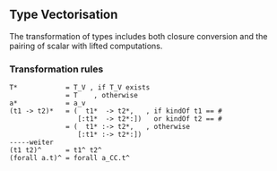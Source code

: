 ## Type Vectorisation


The transformation of types includes both closure conversion and the pairing of scalar with lifted computations.

### Transformation rules

```wiki
T*            = T_V , if T_V exists
              = T    , otherwise
a*            = a_v
(t1 -> t2)*   = (  t1*  -> t2*,   , if kindOf t1 == #
                 [:t1*  -> t2*:])   or kindOf t2 == #
              = (  t1* :-> t2*,   , otherwise
                 [:t1* :-> t2*:])
-----weiter
(t1 t2)^      = t1^ t2^
(forall a.t)^ = forall a_CC.t^
```